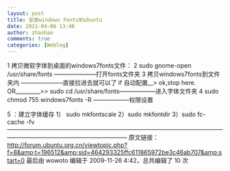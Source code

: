 ```yaml
---
layout: post
title: 安装windows Fonts到ubuntu
date: 2011-04-06 13:40
author: zhaohao
comments: true
categories: [Weblog]
---
```

1 拷贝微软字体到桌面的windows7fonts文件：
2 sudo gnome-open /usr/share/fonts ———————打开fonts文件夹
3 拷贝windows7fonts到文件夹内 ———————直接拉进去就可以了 if 自动配置__&gt; ok,stop here.
OR_________&gt;&gt;
sudo cd /usr/share/fonts——————进入字体文件夹
4 sudo chmod 755 windows7fonts -R ——————权限设置

5 ：建立字体缓存
1） sudo mkfontscale
2）sudo mkfontdir
3）sudo fc-cache -fv
————————————————————————————————————————————————————————
原文链接：<a href="http://forum.ubuntu.org.cn/viewtopic.php?f=8&amp;t=196512&amp;sid=464293325ffc611865972be3c46ab707&amp;start=0">http://forum.ubuntu.org.cn/viewtopic.php?f=8&amp;t=196512&amp;sid=464293325ffc611865972be3c46ab707&amp;start=0</a>
最后由 wowoto 编辑于 2009-11-26 4:42，总共编辑了 10 次
